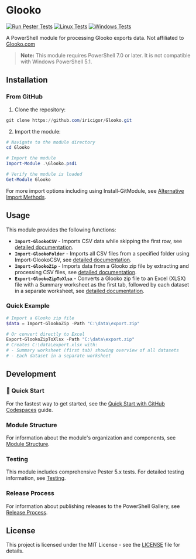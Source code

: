 # Glooko

[![Run Pester Tests](https://github.com/iricigor/Glooko/actions/workflows/test.yml/badge.svg)](https://github.com/iricigor/Glooko/actions/workflows/test.yml)
[![Linux Tests](https://img.shields.io/endpoint?url=https://gist.githubusercontent.com/iricigor/7d87b86e6e187d46c3d1da7b851e3207/raw/glooko-linux-tests.json)](https://github.com/iricigor/Glooko/actions/workflows/test.yml)
[![Windows Tests](https://img.shields.io/endpoint?url=https://gist.githubusercontent.com/iricigor/7d87b86e6e187d46c3d1da7b851e3207/raw/glooko-windows-tests.json)](https://github.com/iricigor/Glooko/actions/workflows/test.yml)

A PowerShell module for processing Glooko exports data. Not affiliated to [Glooko.com](https://glooko.com/about/)

> **Note:** This module requires PowerShell 7.0 or later. It is not compatible with Windows PowerShell 5.1.

## Installation

### From GitHub

1. Clone the repository:
```powershell
git clone https://github.com/iricigor/Glooko.git
```

2. Import the module:
```powershell
# Navigate to the module directory
cd Glooko

# Import the module
Import-Module .\Glooko.psd1

# Verify the module is loaded
Get-Module Glooko
```

For more import options including using Install-GitModule, see [Alternative Import Methods](docs/alternative-import-methods.md).

## Usage

This module provides the following functions:

- **`Import-GlookoCSV`** - Imports CSV data while skipping the first row, see [detailed documentation](docs/functions/import-glookocsv.md).
- **`Import-GlookoFolder`** - Imports all CSV files from a specified folder using Import-GlookoCSV, see [detailed documentation](docs/functions/import-glookofolder.md).
- **`Import-GlookoZip`** - Imports data from a Glooko zip file by extracting and processing CSV files, see [detailed documentation](docs/functions/import-glookozip.md).
- **`Export-GlookoZipToXlsx`** - Converts a Glooko zip file to an Excel (XLSX) file with a Summary worksheet as the first tab, followed by each dataset in a separate worksheet, see [detailed documentation](docs/functions/export-glookozip-to-xlsx.md).

### Quick Example

```powershell
# Import a Glooko zip file
$data = Import-GlookoZip -Path "C:\data\export.zip"

# Or convert directly to Excel
Export-GlookoZipToXlsx -Path "C:\data\export.zip"
# Creates C:\data\export.xlsx with:
# - Summary worksheet (first tab) showing overview of all datasets
# - Each dataset in a separate worksheet
```

## Development

### 🚀 Quick Start

For the fastest way to get started, see the [Quick Start with GitHub Codespaces](docs/quick-start-codespaces.md) guide.

### Module Structure

For information about the module's organization and components, see [Module Structure](docs/module-structure.md).

### Testing

This module includes comprehensive Pester 5.x tests. For detailed testing information, see [Testing](docs/testing.md).

### Release Process

For information about publishing releases to the PowerShell Gallery, see [Release Process](docs/release-process.md).

## License


This project is licensed under the MIT License - see the [LICENSE](LICENSE) file for details.

